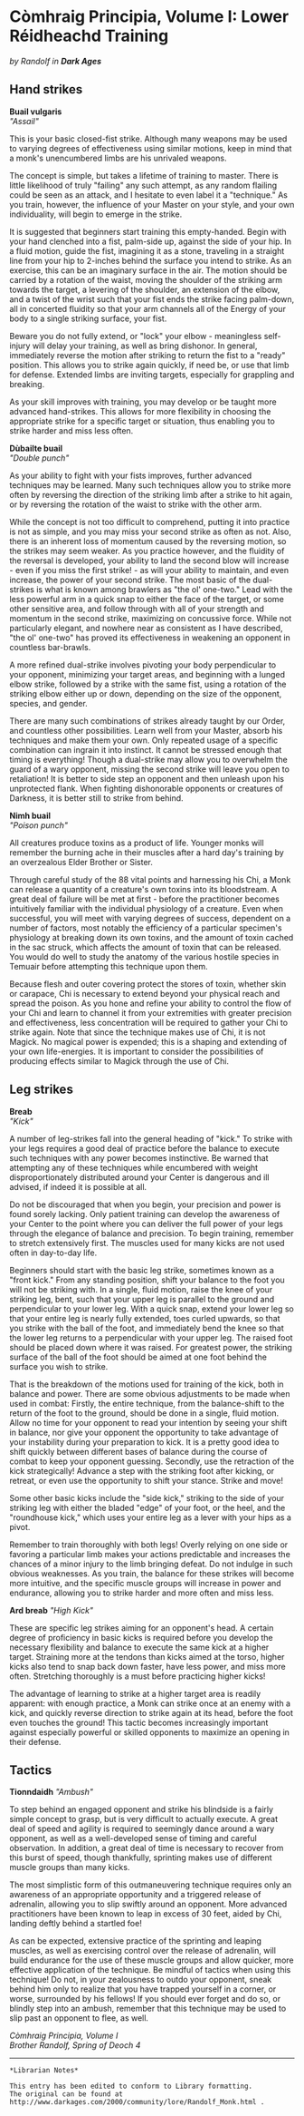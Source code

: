 # Còmhraig Principia, Volume I: Lower Réidheachd Training

_by Randolf in_ ___Dark Ages___

## Hand strikes

__Buail vulgaris__  
_"Assail"_

This is your basic closed-fist strike. Although many weapons may be used to varying degrees of effectiveness using similar motions, keep in mind that a monk's unencumbered limbs are his unrivaled weapons.

The concept is simple, but takes a lifetime of training to master. There is little likelihood of truly "failing" any such attempt, as any random flailing could be seen as an attack, and I hesitate to even label it a "technique." As you train, however, the influence of your Master on your style, and your own individuality, will begin to emerge in the strike.

It is suggested that beginners start training this empty-handed. Begin with your hand clenched into a fist, palm-side up, against the side of your hip. In a fluid motion, guide the fist, imagining it as a stone, traveling in a straight line from your hip to 2-inches behind the surface you intend to strike. As an exercise, this can be an imaginary surface in the air. The motion should be carried by a rotation of the waist, moving the shoulder of the striking arm towards the target, a levering of the shoulder, an extension of the elbow, and a twist of the wrist such that your fist ends the strike facing palm-down, all in concerted fluidity so that your arm channels all of the Energy of your body to a single striking surface, your fist. 

Beware you do not fully extend, or "lock" your elbow - meaningless self-injury will delay your training, as well as bring dishonor. In general, immediately reverse the motion after striking to return the fist to a "ready" position. This allows you to strike again quickly, if need be, or use that limb for defense. Extended limbs are inviting targets, especially for grappling and breaking.

As your skill improves with training, you may develop or be taught more advanced hand-strikes. This allows for more flexibility in choosing the appropriate strike for a specific target or situation, thus enabling you to strike harder and miss less often.

__Dùbailte buail__  
_"Double punch"_

As your ability to fight with your fists improves, further advanced techniques may be learned. Many such techniques allow you to strike more often by reversing the direction of the striking limb after a strike to hit again, or by reversing the rotation of the waist to strike with the other arm.

While the concept is not too difficult to comprehend, putting it into practice is not as simple, and you may miss your second strike as often as not. Also, there is an inherent loss of momentum caused by the reversing motion, so the strikes may seem weaker. As you practice however, and the fluidity of the reversal is developed, your ability to land the second blow will increase - even if you miss the first strike! - as will your ability to maintain, and even increase, the power of your second strike. The most basic of the dual-strikes is what is known among brawlers as "the ol' one-two." Lead with the less powerful arm in a quick snap to either the face of the target, or some other sensitive area, and follow through with all of your strength and momentum in the second strike, maximizing on concussive force. While not particularly elegant, and nowhere near as consistent as I have described, "the ol' one-two" has proved its effectiveness in weakening an opponent in countless bar-brawls.

A more refined dual-strike involves pivoting your body perpendicular to your opponent, minimizing your target areas, and beginning with a lunged elbow strike, followed by a strike with the same fist, using a rotation of the striking elbow either up or down, depending on the size of the opponent, species, and gender.

There are many such combinations of strikes already taught by our Order, and countless other possibilities. Learn well from your Master, absorb his techniques and make them your own. Only repeated usage of a specific combination can ingrain it into instinct. It cannot be stressed enough that timing is everything! Though a dual-strike may allow you to overwhelm the guard of a wary opponent, missing the second strike will leave you open to retaliation! It is better to side step an opponent and then unleash upon his unprotected flank. When fighting dishonorable opponents or creatures of Darkness, it is better still to strike from behind.

__Nimh buail__  
_"Poison punch"_

All creatures produce toxins as a product of life. Younger monks will remember the burning ache in their muscles after a hard day's training by an overzealous Elder Brother or Sister.

Through careful study of the 88 vital points and harnessing his Chi, a Monk can release a quantity of a creature's own toxins into its bloodstream. A great deal of failure will be met at first - before the practitioner becomes intuitively familiar with the individual physiology of a creature. Even when successful, you will meet with varying degrees of success, dependent on a number of factors, most notably the efficiency of a particular specimen's physiology at breaking down its own toxins, and the amount of toxin cached in the sac struck, which affects the amount of toxin that can be released. You would do well to study the anatomy of the various hostile species in Temuair before attempting this technique upon them.

Because flesh and outer covering protect the stores of toxin, whether skin or carapace, Chi is necessary to extend beyond your physical reach and spread the poison. As you hone and refine your ability to control the flow of your Chi and learn to channel it from your extremities with greater precision and effectiveness, less concentration will be required to gather your Chi to strike again.
Note that since the technique makes use of Chi, it is not Magick. No magical power is expended; this is a shaping and extending of your own life-energies. It is important to consider the possibilities of producing effects similar to Magick through the use of Chi.

## Leg strikes

__Breab__  
_"Kick"_

A number of leg-strikes fall into the general heading of "kick." To strike with your legs requires a good deal of practice before the balance to execute such techniques with any power becomes instinctive. Be warned that attempting any of these techniques while encumbered with weight disproportionately distributed around your Center is dangerous and ill advised, if indeed it is possible at all.

Do not be discouraged that when you begin, your precision and power is found sorely lacking. Only patient training can develop the awareness of your Center to the point where you can deliver the full power of your legs through the elegance of balance and precision.
To begin training, remember to stretch extensively first. The muscles used for many kicks are not used often in day-to-day life.

Beginners should start with the basic leg strike, sometimes known as a "front kick." From any standing position, shift your balance to the foot you will not be striking with. In a single, fluid motion, raise the knee of your striking leg, bent, such that your upper leg is parallel to the ground and perpendicular to your lower leg. With a quick snap, extend your lower leg so that your entire leg is nearly fully extended, toes curled upwards, so that you strike with the ball of the foot, and immediately bend the knee so that the lower leg returns to a perpendicular with your upper leg. The raised foot should be placed down where it was raised. For greatest power, the striking surface of the ball of the foot should be aimed at one foot behind the surface you wish to strike.

That is the breakdown of the motions used for training of the kick, both in balance and power. There are some obvious adjustments to be made when used in combat: Firstly, the entire technique, from the balance-shift to the return of the foot to the ground, should be done in a single, fluid motion. Allow no time for your opponent to read your intention by seeing your shift in balance, nor give your opponent the opportunity to take advantage of your instability during your preparation to kick. It is a pretty good idea to shift quickly between different bases of balance during the course of combat to keep your opponent guessing. Secondly, use the retraction of the kick strategically! Advance a step with the striking foot after kicking, or retreat, or even use the opportunity to shift your stance. Strike and move!

Some other basic kicks include the "side kick," striking to the side of your striking leg with either the bladed "edge" of your foot, or the heel, and the "roundhouse kick," which uses your entire leg as a lever with your hips as a pivot.

Remember to train thoroughly with both legs! Overly relying on one side or favoring a particular limb makes your actions predictable and increases the chances of a minor injury to the limb bringing defeat. Do not indulge in such obvious weaknesses.
As you train, the balance for these strikes will become more intuitive, and the specific muscle groups will increase in power and endurance, allowing you to strike harder and more often and miss less.

__Ard breab__
_"High Kick"_

These are specific leg strikes aiming for an opponent's head. A certain degree of proficiency in basic kicks is required before you develop the necessary flexibility and balance to execute the same kick at a higher target. Straining more at the tendons than kicks aimed at the torso, higher kicks also tend to snap back down faster, have less power, and miss more often. Stretching thoroughly is a must before practicing higher kicks!

The advantage of learning to strike at a higher target area is readily apparent: with enough practice, a Monk can strike once at an enemy with a kick, and quickly reverse direction to strike again at its head, before the foot even touches the ground! This tactic becomes increasingly important against especially powerful or skilled opponents to maximize an opening in their defense.

## Tactics

__Tionndaidh__
_"Ambush"_

To step behind an engaged opponent and strike his blindside is a fairly simple concept to grasp, but is very difficult to actually execute. A great deal of speed and agility is required to seemingly dance around a wary opponent, as well as a well-developed sense of timing and careful observation. In addition, a great deal of time is necessary to recover from this burst of speed, though thankfully, sprinting makes use of different muscle groups than many kicks.

The most simplistic form of this outmaneuvering technique requires only an awareness of an appropriate opportunity and a triggered release of adrenalin, allowing you to slip swiftly around an opponent. More advanced practitioners have been known to leap in excess of 30 feet, aided by Chi, landing deftly behind a startled foe!

As can be expected, extensive practice of the sprinting and leaping muscles, as well as exercising control over the release of adrenalin, will build endurance for the use of these muscle groups and allow quicker, more effective application of the technique. Be mindful of tactics when using this technique! Do not, in your zealousness to outdo your opponent, sneak behind him only to realize that you have trapped yourself in a corner, or worse, surrounded by his fellows! If you should ever forget and do so, or blindly step into an ambush, remember that this technique may be used to slip past an opponent to flee, as well. 

_Còmhraig Principia, Volume I_  
_Brother Randolf, Spring of Deoch 4_

***

```
*Librarian Notes*

This entry has been edited to conform to Library formatting.
The original can be found at http://www.darkages.com/2000/community/lore/Randolf_Monk.html .
```

